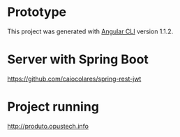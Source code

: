 # Prototype

This project was generated with [Angular CLI](https://github.com/angular/angular-cli) version 1.1.2.

# Server with Spring Boot
https://github.com/caiocolares/spring-rest-jwt

# Project running
http://produto.opustech.info
